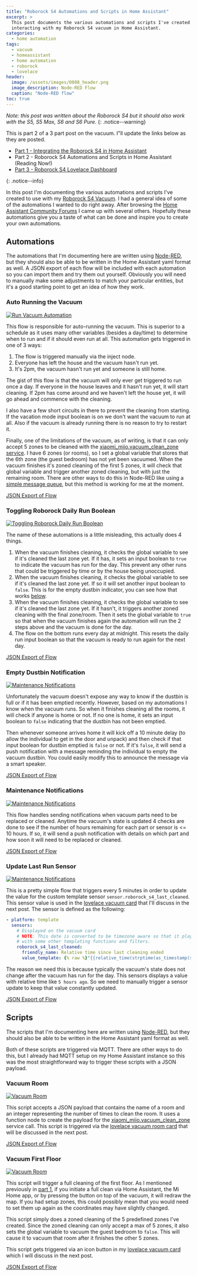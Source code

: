 ```yaml
---
title: "Roborock S4 Automations and Scripts in Home Assistant"
excerpt: >
  This post documents the various automations and scripts I've created for
  interacting with my Roborock S4 vacuum in Home Assistant.
categories:
  - home automation
tags:
  - vacuum
  - homeassistant
  - home automation
  - roborock
  - lovelace
header:
  image: /assets/images/0008_header.png
  image_description: Node-RED Flow
  caption: "Node-RED flow"
toc: true
---
```

*Note: this post was written about the Roborock S4 but it should also work with the S5, S5 Max, S6 and S6 Pure.*
{: .notice--warning}

<div><p>This is part 2 of a 3 part post on the vacuum.  I"ll update the links below as they are
posted.</p>
<ul>
  <li><a href="https://aarongodfrey.dev/home%20automation/integrating_the_roborock_s4_in_home_assistant/">Part 1 - Integrating the Roborock S4 in Home Assistant</a></li>
  <li>Part 2 - Roborock S4 Automations and Scripts in Home Assistant (Reading Now!)</li>
  <li><a href="https://aarongodfrey.dev/home%20automation/roborock_s4_lovelace_dashboard/">Part 3 - Roborock S4 Lovelace Dashboard</a></li>
</ul>
</div>
{: .notice--info}

In this post I'm documenting the various automations and scripts I've created to
use with my [Roborock S4 Vacuum](https://en.roborock.com/pages/roborock-s4).  I
had a general idea of some of the automations I wanted to do right away.  After
browsing the [Home Assistant Community Forums](https://community.home-assistant.io/)
I came up with several others.  Hopefully these automations give you a taste of
what can be done and inspire you to create your own automations.

## Automations

The automations that I'm documenting here are written using [Node-RED](https://flows.nodered.org/node/node-red-contrib-home-assistant-websocket), but
they should also be able to be written in the Home Assistant yaml format as well.
A JSON export of each flow will be included with each automation so you can
import them and try them out yourself.  Obviously you will need to manually
make some adjustments to match your particular entities, but it's a good starting
point to get an idea of how they work.

### Auto Running the Vacuum

[![Run Vacuum Automation](/assets/images/0008_header.png)](/assets/images/0008_header.png)

This flow is responsible for auto-running the vacuum.  This is superior to a
schedule as it uses many other variables (besides a day/time) to determine when
to run and if it should even run at all.  This automation gets triggered in one of 3 ways:

1. The flow is triggered manually via the inject node.
2. Everyone has left the house and the vacuum hasn't run yet.
3. It's 2pm, the vacuum hasn't run yet and someone is still home.

The gist of this flow is that the vacuum will only ever get triggered to run once
a day.  If everyone in the house leaves and it hasn't run yet, it will start cleaning.
If 2pm has come around and we haven't left the house yet, it will go ahead and
commence with the cleaning.

I also have a few short circuits in there to prevent the cleaning from starting.
If the vacation mode input boolean is on we don't want the vacuum to run at all.
Also if the vacuum is already running there is no reason to try to restart it.

Finally, one of the limitations of the vacuum, as of writing, is that it can only accept
5 zones to be cleaned with the [xiaomi_miio.vacuum_clean_zone service](https://www.home-assistant.io/integrations/vacuum.xiaomi_miio/#service-xiaomi_miiovacuum_clean_zone).
I have 6 zones (or rooms), so I set a global variable that stores
that the 6th zone (the guest bedroom) has not yet been vacuumed.  When the vacuum
finishes it's zoned cleaning of the first 5 zones, it will check that global variable and trigger another
zoned cleaning, but with just the remaining room.  There are other ways to do this in Node-RED
like using a [simple message queue](https://flows.nodered.org/node/node-red-contrib-simple-message-queue), but this method is working for me at the moment.

[JSON Export of Flow](/assets/data/auto_run_vacuum.json)

### Toggling Roborock Daily Run Boolean

[![Toggling Roborock Daily Run Boolean](/assets/images/0008_toggling_daily_run_boolean.png)](/assets/images/0008_toggling_daily_run_boolean.png)

The name of these automations is a little misleading, this actually does 4 things.

1. When the vacuum finishes cleaning, it checks the global variable to see if it's
   cleaned the last zone yet.  If it has, it sets an input boolean to `true` to
   indicate the vacuum has run for the day.  This prevent any other runs that
   could be triggered by time or by the house being unoccupied.
2. When the vacuum finishes cleaning, it checks the global variable to see if it's
   cleaned the last zone yet.  If so it will set another input boolean
   to `false`.  This is for the empty dustbin indicator,  you can see how that
   works [below](#empty-dustbin-notification).
3. When the vacuum finishes cleaning, it checks the global variable to see if it's
   cleaned the last zone yet.  If it hasn't, it triggers another zoned cleaning with
   the final zone/room.  Then it sets the global variable to `true` so that when
   the vacuum finishes again the automation will run the 2 steps above and the
   vacuum is done for the day.
4. The flow on the bottom runs every day at midnight.  This resets the daily run
   input boolean so that the vacuum is ready to run again for the next day.

[JSON Export of Flow](/assets/data/toggling_roborock_daily_run_boolean.json)

### Empty Dustbin Notification

[![Maintenance Notifications](/assets/images/0008_dustbin_notification.png)](/assets/images/0008_dustbin_notification.png)

Unfortunately the vacuum doesn't expose any way to know if the dustbin is full
or if it has been emptied recently.  However, based on my automations I know when
the vacuum runs.  So when it finishes cleaning all the rooms, it will check if
anyone is home or not.  If no one is home, it sets an input boolean to `false`
indicating that the dustbin has not been emptied.

Then whenever someone arrives home it will kick off a 10 minute delay (to allow the
individual to get in the door and unpack) and then check if that input boolean
for dustbin emptied is `false` or not.  If it's `false`, it will send a push notification
with a message reminding the individual to empty the vacuum dustbin.  You could
easily modify this to announce the message via a smart speaker.

[JSON Export of Flow](/assets/data/dustbin_notification.json)

### Maintenance Notifications

[![Maintenance Notifications](/assets/images/0007_automation_maintenance_notifications.png)](/assets/images/0007_automation_maintenance_notifications.png)

This flow handles sending notifications when vacuum parts need to be replaced or
cleaned.  Anytime the vacuum's state is updated 4 checks are done to see if the
number of hours remaining for each part or sensor is <= 10 hours.  If so, it will
send a push notification with details on which part and how soon it will need to
be replaced or cleaned.

[JSON Export of Flow](/assets/data/maintenance_notifications.json)

### Update Last Run Sensor

[![Maintenance Notifications](/assets/images/0007_automation_update_last_run_sensor.png)](/assets/images/0007_automation_update_last_run_sensor.png)

This is a pretty simple flow that triggers every 5 minutes in order to update
the value for the custom template sensor `sensor.roborock_s4_last_cleaned`.
This sensor value is used in the [lovelace vacuum card](/assets/images/0007_lovelace_vacuum_card.png)
that I'll discuss in the next post.  The sensor is defined as the following:

```yaml
- platform: template
  sensors:
    # Displayed on the vacuum card
    # NOTE: This date is converted to be timezone aware so that it plays nice
    # with some other templating functions and filters.
    roborock_s4_last_cleaned:
      friendly_name: Relative time since last cleaning ended
      value_template: {% raw %}"{{relative_time(strptime(as_timestamp(state_attr('vacuum.roborock_s4', 'clean_stop'))|timestamp_custom('%Y-%m-%d %H:%M:%S%z'), '%Y-%m-%d %H:%M:%S%z'))}}"{% endraw %}
```

The reason we need this is because typically the vacuum's state does not change
after the vacuum has run for the day.  This sensors displays a value with relative
time like `5 hours ago`.  So we need to manually trigger a sensor update to keep
that value constantly updated.

[JSON Export of Flow](/assets/data/update_sensor_value.json)

## Scripts

The scripts that I'm documenting here are written using [Node-RED](https://flows.nodered.org/node/node-red-contrib-home-assistant-websocket), but
they should also be able to be written in the Home Assistant yaml format as well.

Both of these scripts are triggered via MQTT.  There are other ways to do this,
but I already had MQTT setup on my Home Assistant instance so this was the most
straightforward way to trigger these scripts with a JSON payload.

### Vacuum Room

[![Vacuum Room](/assets/images/0007_script_vacuum_room.png)](/assets/images/0007_script_vacuum_room.png)

This script accepts a JSON payload that contains the name of a room and an integer
representing the number of times to clean the room.  It uses a function node
to create the payload for the [xiaomi_miio.vacuum_clean_zone](https://www.home-assistant.io/integrations/vacuum.xiaomi_miio/#service-xiaomi_miiovacuum_clean_zone)
service call.  This script is triggered via the [lovelace vacuum room card](/assets/images/0007_lovelace_vacuum_room_card.png) that will be discussed in the next post.

[JSON Export of Flow](/assets/data/vacuum_room.json)

### Vacuum First Floor

[![Vacuum Room](/assets/images/0007_script_vacuum_first_floor.png)](/assets/images/0007_script_vacuum_first_floor.png)

This script will trigger a full cleaning of the first floor.  As I mentioned
previously in [part 1](https://aarongodfrey.dev/home%20automation/integrating_the_roborock_s4_in_home_assistant/#obtaining-parameters-for-zones), if you initiate a full clean via Home Assistant, the Mi Home app, or
by pressing the button on top of the vacuum, it will redraw the map.  If you had
setup zones, this could possibly mean that you would need to set them up again
as the coordinates may have slightly changed.

This script simply does a zoned cleaning of the 5 predefined zones I've created.
Since the zoned cleaning can only accept a max of 5 zones, it also sets the global
variable to vacuum the guest bedroom to `false`.  This will cause it to vacuum
that room after it finishes the other 5 zones.

This script gets triggered via an icon button in my [lovelace vacuum card](/assets/images/0007_lovelace_vacuum_card.png)
which I will discuss in the next post.

[JSON Export of Flow](/assets/data/vacuum_first_floor.json)

